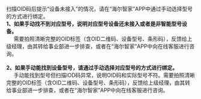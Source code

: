 扫描OID码后提示“设备未接入”的情况，请在“海尔智家”APP中通过手动选择型号的方式进行绑定。<br>
<b>1、如果手动找不到对应型号，说明对应型号设备还未接入或者是非智能型号设备。</b><br>
&nbsp;&nbsp;&nbsp;&nbsp;&nbsp;需要拍照清晰完整的OID标签（含OID二维码、设备型号、条形码），反馈给上级经理，由其转给事业部进一步排查，或者在“海尔智家”APP中向在线客服进行咨询。<br><br>
<b>2、如果手动能找到设备型号，请通过手动选择对应型号的方式进行绑定。</b><br>
&nbsp;&nbsp;&nbsp;&nbsp;&nbsp;手动能找到型号但扫描IOD码异常，说明OID码和实际型号不符。需要拍照清晰完整的OID标签（含OID二维码、设备型号、条形码），反馈给上级经理，由其转给事业部进一步排查，或者在“海尔智家”APP中向在线客服进行咨询。
